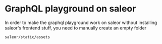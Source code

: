 # GraphQL playground on saleor

In order to make the graphql playground work on saleor without installing saleor's frontend stuff, you need to manually create an empty folder 

```
saleor/static/assets
```

